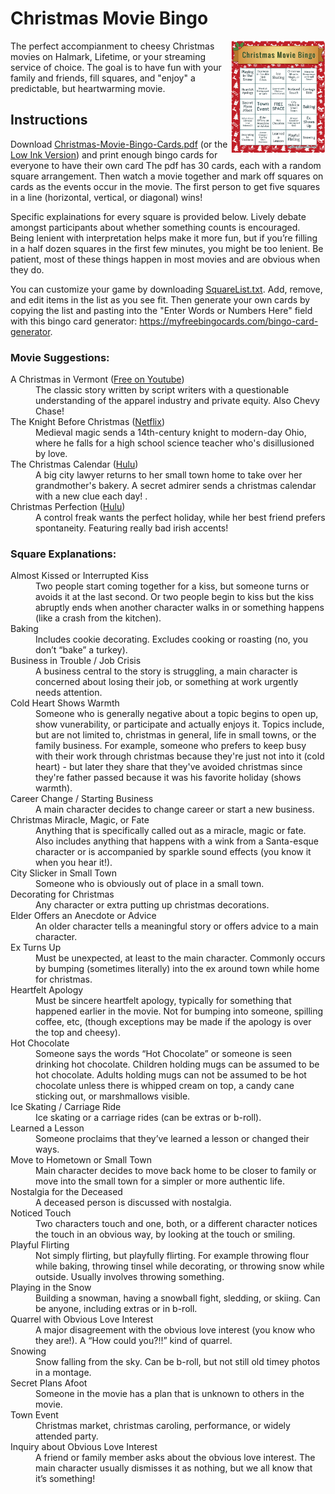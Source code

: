 # Christmas Movie Bingo
<img align="right" width="30%" src="https://github.com/andyrew/Christmas-Movie-Bingo/blob/main/bingo-thumbnail.png">

The perfect accompianment to cheesy Christmas movies on Halmark, Lifetime, or your streaming service of choice. The goal is to have fun with your family and friends, fill squares, and "enjoy" a predictable, but heartwarming movie.

## Instructions
Download [Christmas-Movie-Bingo-Cards.pdf](https://www.github.com/andyrew/Christmas-Movie-Bingo/raw/main/Christmas-Movie-Bingo-Cards.pdf) (or the [Low Ink Version](https://www.github.com/andyrew/Christmas-Movie-Bingo/raw/main/CM-Bingo-Cards-LoInk.pdf)) and print enough bingo cards for everyone to have their own card The pdf has 30 cards, each with a random square arrangement. Then watch a movie together and mark off squares on cards as the events occur in the movie. The first person to get five squares in a line (horizontal, vertical, or diagonal) wins! 

Specific explainations for every square is provided below. Lively debate amongst participants about whether something counts is encouraged. Being lenient with interpretation helps make it more fun, but if you’re filling in a half dozen squares in the first few minutes, you might be too lenient. Be patient, most of these things happen in most movies and are obvious when they do.

You can customize your game by downloading [SquareList.txt](https://github.com/andyrew/Christmas-Movie-Bingo/blob/main/SquareList.txt). Add, remove, and edit items in the list as you see fit. Then generate your own cards by copying the list and pasting into the "Enter Words or Numbers Here" field with this bingo card generator: https://myfreebingocards.com/bingo-card-generator.

### Movie Suggestions:
<dl>
  <dt>A Christmas in Vermont (<a href='https://www.youtube.com/watch?v=5BRTT7V4Ppk'>Free on Youtube</a>)</dt>
  <dd>The classic story written by script writers with a questionable understanding of the apparel industry and private equity. Also Chevy Chase!</dd>
  <dt>The Knight Before Christmas (<a href='https://www.netflix.com/title/81026188'>Netflix</a>)</dt>
  <dd>Medieval magic sends a 14th-century knight to modern-day Ohio, where he falls for a high school science teacher who's disillusioned by love.</dd>
  <dt>The Christmas Calendar (<a href='https://www.hulu.com/watch/f5dc2716-13c1-4a67-96c1-e372d6a415d5'>Hulu</a>)</dt>
  <dd>A big city lawyer returns to her small town home to take over her grandmother's bakery. A secret admirer sends a christmas calendar with a new clue each day! .</dd>
  <dt>Christmas Perfection (<a href='https://www.hulu.com/movie/christmas-perfection-c2dd3a4b-a72a-4c07-a5a0-624e01137c11'>Hulu</a>)</dt>
  <dd>A control freak wants the perfect holiday, while her best friend prefers spontaneity. Featuring really bad irish accents!</dd>
</dl>

### Square Explanations:
<dl>
  <dt>Almost Kissed or Interrupted Kiss</dt>
  <dd>Two people start coming together for a kiss, but someone turns or avoids it at the last second. Or two people begin to kiss but the kiss abruptly ends when another character walks in or something happens (like a crash from the kitchen).</dd>
  <dt>Baking</dt>
  <dd>Includes cookie decorating. Excludes cooking or roasting (no, you don’t “bake” a turkey).</dd>
  <dt>Business in Trouble / Job Crisis</dt>
  <dd>A business central to the story is struggling, a main character is concerned about losing their job, or something at work urgently needs attention.</dd>
  <dt>Cold Heart Shows Warmth</dt>
  <dd>Someone who is generally negative about a topic begins to open up, show vunerability, or participate and actually enjoys it. Topics include, but are not limited to, christmas in general, life in small towns, or the family business. For example, someone who prefers to keep busy with their work through christmas because they're just not into it (cold heart) - but later they share that they've avoided christmas since they're father passed because it was his favorite holiday (shows warmth).</dd>
  <dt>Career Change / Starting Business</dt>
  <dd>A main character decides to change career or start a new business.</dd>
  <dt>Christmas Miracle, Magic, or Fate</dt>
  <dd>Anything that is specifically called out as a miracle, magic or fate. Also includes anything that happens with a wink from a Santa-esque character or is accompanied by sparkle sound effects (you know it when you hear it!).</dd>
  <dt>City Slicker in Small Town</dt>
  <dd>Someone who is obviously out of place in a small town.</dd>
  <dt>Decorating for Christmas</dt>
  <dd>Any character or extra putting up christmas decorations.</dd>
  <dt>Elder Offers an Anecdote or Advice</dt>
  <dd>An older character tells a meaningful story or offers advice to a main character.</dd>
  <dt>Ex Turns Up</dt>
  <dd>Must be unexpected, at least to the main character. Commonly occurs by bumping (sometimes literally) into the ex around town while home for christmas.</dd>
  <dt>Heartfelt Apology</dt>
  <dd>Must be sincere heartfelt apology, typically for something that happened earlier in the movie. Not for bumping into someone, spilling coffee, etc, (though exceptions may be made if the apology is over the top and cheesy).</dd>
  <dt>Hot Chocolate</dt>
  <dd>Someone says the words “Hot Chocolate” or someone is seen drinking hot chocolate. Children holding mugs can be assumed to be hot chocolate. Adults holding mugs can not be assumed to be hot chocolate unless there is whipped cream on top, a candy cane sticking out, or marshmallows visible.</dd>
  <dt>Ice Skating / Carriage Ride</dt>
  <dd>Ice skating or a carriage rides (can be extras or b-roll).</dd>
  <dt>Learned a Lesson</dt>
  <dd>Someone proclaims that they’ve learned a lesson or changed their ways.</dd>
  <dt>Move to Hometown or Small Town</dt>
  <dd>Main character decides to move back home to be closer to family or move into the small town for a simpler or more authentic life.</dd>
  <dt>Nostalgia for the Deceased</dt>
  <dd>A deceased person is discussed with nostalgia.</dd>
  <dt>Noticed Touch</dt>
  <dd>Two characters touch and one, both, or a different character notices the touch in an obvious way, by looking at the touch or smiling. </dd>
  <dt>Playful Flirting</dt>
  <dd>Not simply flirting, but playfully flirting. For example throwing flour while baking, throwing tinsel while decorating, or throwing snow while outside. Usually involves throwing something.</dd>
  <dt>Playing in the Snow</dt>
  <dd>Building a snowman, having a snowball fight, sledding, or skiing. Can be anyone, including extras or in b-roll.</dd>
  <dt>Quarrel with Obvious Love Interest</dt>
  <dd>A major disagreement with the obvious love interest (you know who they are!). A “How could you?!!” kind of quarrel.</dd>
  <dt>Snowing</dt>
  <dd>Snow falling from the sky. Can be b-roll, but not still old timey photos in a montage.</dd>
  <dt>Secret Plans Afoot</dt>
  <dd>Someone in the movie has a plan that is unknown to others in the movie.</dd>
  <dt>Town Event</dt>
  <dd>Christmas market, christmas caroling, performance, or widely attended party.</dd>
  <dt>Inquiry about Obvious Love Interest</dt>
  <dd>A friend or family member asks about the obvious love interest. The main character usually dismisses it as nothing, but we all know that it’s something!</dd>
</dl>
